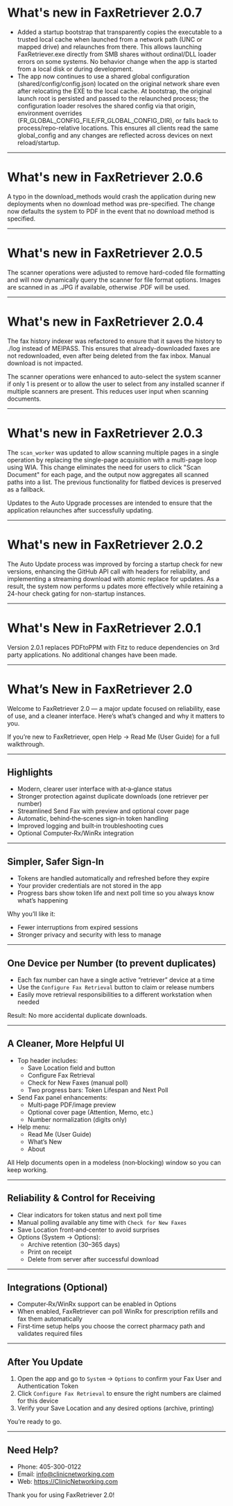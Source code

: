 # What's new in FaxRetriever 2.0.7

- Added a startup bootstrap that transparently copies the executable to a trusted local cache when launched from a network path (UNC or mapped drive) and relaunches from there. This allows launching FaxRetriever.exe directly from SMB shares without ordinal/DLL loader errors on some systems. No behavior change when the app is started from a local disk or during development.
- The app now continues to use a shared global configuration (shared/config/config.json) located on the original network share even after relocating the EXE to the local cache. At bootstrap, the original launch root is persisted and passed to the relaunched process; the configuration loader resolves the shared config via that origin, environment overrides (FR_GLOBAL_CONFIG_FILE/FR_GLOBAL_CONFIG_DIR), or falls back to process/repo-relative locations. This ensures all clients read the same global_config and any changes are reflected across devices on next reload/startup.

---

# What's new in FaxRetriever 2.0.6

A typo in the download_methods would crash the application during new deployments when no download method was pre-specified. 
The change now defaults the system to PDF in the event that no download method is specified.

---

# What's new in FaxRetriever 2.0.5

The scanner operations were adjusted to remove hard-coded file formatting and will now dynamically query the scanner for 
file format options. Images are scanned in as .JPG if available, otherwise .PDF will be used.

---

# What's new in FaxRetriever 2.0.4

The fax history indexer was refactored to ensure that it saves the history to ./log instead of MEIPASS. This ensures that 
already-downloaded faxes are not redownloaded, even after being deleted from the fax inbox. Manual download is not impacted.

The scanner operations were enhanced to auto-select the system scanner if only 1 is present or to allow the user to select 
from any installed scanner if multiple scanners are present. This reduces user input when scanning documents. 

---

# What's new in FaxRetriever 2.0.3
The `scan_worker` was updated to allow scanning multiple pages in a single operation by replacing the single-page acquisition
with a multi-page loop using WIA. This change eliminates the need for users to click "Scan Document" for each page, and the 
output now aggregates all scanned paths into a list. The previous functionality for flatbed devices is preserved as a fallback.

Updates to the Auto Upgrade processes are intended to ensure that the application relaunches after successfully updating.

---

# What's new in FaxRetriever 2.0.2
The Auto Update process was improved by forcing a startup check for new versions, enhancing the GitHub API call with headers 
for reliability, and implementing a streaming download with atomic replace for updates. As a result, the system now performs u
pdates more effectively while retaining a 24-hour check gating for non-startup instances.

---

# What's New in FaxRetriever 2.0.1
Version 2.0.1 replaces PDFtoPPM with Fitz to reduce dependencies on 3rd party applications.
No additional changes have been made.

---

# What’s New in FaxRetriever 2.0

Welcome to FaxRetriever 2.0 — a major update focused on reliability, ease of use, and a cleaner interface. Here’s what’s changed and why it matters to you.

If you’re new to FaxRetriever, open Help → Read Me (User Guide) for a full walkthrough.

---

## Highlights
- Modern, clearer user interface with at‑a‑glance status
- Stronger protection against duplicate downloads (one retriever per number)
- Streamlined Send Fax with preview and optional cover page
- Automatic, behind‑the‑scenes sign‑in token handling
- Improved logging and built‑in troubleshooting cues
- Optional Computer‑Rx/WinRx integration

---

## Simpler, Safer Sign‑In
- Tokens are handled automatically and refreshed before they expire
- Your provider credentials are not stored in the app
- Progress bars show token life and next poll time so you always know what’s happening

Why you’ll like it:
- Fewer interruptions from expired sessions
- Stronger privacy and security with less to manage

---

## One Device per Number (to prevent duplicates)
- Each fax number can have a single active “retriever” device at a time
- Use the `Configure Fax Retrieval` button to claim or release numbers
- Easily move retrieval responsibilities to a different workstation when needed

Result: No more accidental duplicate downloads.

---

## A Cleaner, More Helpful UI
- Top header includes:
  - Save Location field and button
  - Configure Fax Retrieval
  - Check for New Faxes (manual poll)
  - Two progress bars: Token Lifespan and Next Poll
- Send Fax panel enhancements:
  - Multi‑page PDF/image preview
  - Optional cover page (Attention, Memo, etc.)
  - Number normalization (digits only)
- Help menu:
  - Read Me (User Guide)
  - What’s New
  - About

All Help documents open in a modeless (non‑blocking) window so you can keep working.

---

## Reliability & Control for Receiving
- Clear indicators for token status and next poll time
- Manual polling available any time with `Check for New Faxes`
- Save Location front‑and‑center to avoid surprises
- Options (System → Options):
  - Archive retention (30–365 days)
  - Print on receipt
  - Delete from server after successful download

---

## Integrations (Optional)
- Computer‑Rx/WinRx support can be enabled in Options
- When enabled, FaxRetriever can poll WinRx for prescription refills and fax them automatically
- First‑time setup helps you choose the correct pharmacy path and validates required files

---

## After You Update
1) Open the app and go to `System` → `Options` to confirm your Fax User and Authentication Token
2) Click `Configure Fax Retrieval` to ensure the right numbers are claimed for this device
3) Verify your Save Location and any desired options (archive, printing)

You’re ready to go.

---

## Need Help?
- Phone: 405-300-0122
- Email: info@clinicnetworking.com
- Web: https://ClinicNetworking.com

Thank you for using FaxRetriever 2.0!